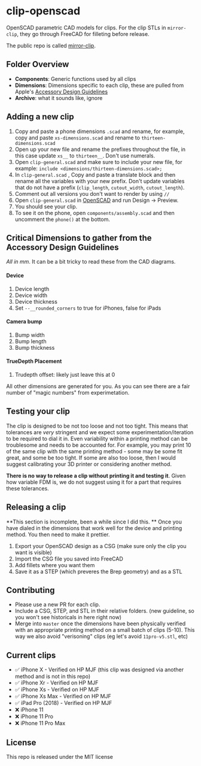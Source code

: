 # clip-openscad
OpenSCAD parametric CAD models for clips. For the clip STLs in `mirror-clip`, they go through FreeCAD for filleting before release.

The public repo is called [mirror-clip](https://github.com/StandardCyborg/mirror-clip/).

## Folder Overview
- **Components**: Generic functions used by all clips
- **Dimensions**: Dimensions specific to each clip, these are pulled from Apple's [Accessory Design Guidelines](https://developer.apple.com/accessories/Accessory-Design-Guidelines.pdf)
- **Archive**: what it sounds like, ignore

## Adding a new clip
1. Copy and paste a phone dimensions `.scad` and rename, for example, copy and paste `xs-dimensions.scad` and rename to `thirteen-dimensions.scad`
2. Open up your new file and rename the prefixes throughout the file, in this case update `xs__` to `thirteen__`. Don't use numerals.
3. Open `clip-general.scad` and make sure to include your new file, for example: `include <dimensions/thirteen-dimensions.scad>;`
4. In `clip-general.scad` , Copy and paste a translate block and then rename all the variables with your new prefix. Don't update variables that do not have a prefix (`clip_length`, `cutout_width`, `cutout_length`).
5. Comment out all versions you don't want to render by using `//`
6. Open `clip-general.scad` in [OpenSCAD](https://www.openscad.org/) and run Design -> Preview.
7. You should see your clip.
8. To see it on the phone, open `components/assembly.scad` and then uncomment the `phone()` at the bottom.

## Critical Dimensions to gather from the Accessory Design Guidelines
*All in mm*. It can be a bit tricky to read these from the CAD diagrams.

#### Device
1. Device length
2. Device width
3. Device thickness
4. Set `--__rounded_corners` to true for iPhones, false for iPads

#### Camera bump
1. Bump width
2. Bump length
3. Bump thickness

#### TrueDepth Placement
1. Trudepth offset: likely just leave this at 0

All other dimensions are generated for you. As you can see there are a fair number of "magic numbers" from experimetation.

## Testing your clip
The clip is designed to be not too loose and not too tight. This means that tolerances are *very* stringent and we expect some experimentation/iteration to be required to dial it in. Even variability within a printing method can be troublesome and needs to be accounted for. For example, you may print 10 of the same clip with the same printing method - some may be some fit great, and some be too tight. If some are also too loose, then I would suggest calibrating your 3D printer or considering another method.

**There is no way to release a clip without printing it and testing it**. Given how variable FDM is, we do not suggest using it for a part that requires these tolerances.

## Releasing a clip
**This section is incomplete, been a while since I did this. **
Once you have dialed in the dimensions that work well for the device and printing method. You then need to make it prettier.
1. Export your OpenSCAD design as a CSG (make sure only the clip you want is visible)
2. Import the CSG file you saved into FreeCAD
3. Add fillets where you want them
4. Save it as a STEP (which preveres the Brep geometry) and as a STL

## Contributing
- Please use a new PR for each clip.
- Include a CSG, STEP, and STL in their relative folders. (new guideline, so you won't see historicals in here right now)
- Merge into `master` once the dimensions have been physically verified with an appropriate printing method on a small batch of clips (5-10). This way we also avoid "verisoning" clips (eg let's avoid `11pro-v5.stl`, etc)

## Current clips
- :white_check_mark: iPhone X - Verified on HP MJF (this clip was designed via another method and is not in this repo)
- :white_check_mark: iPhone Xr - Verified on HP MJF
- :white_check_mark: iPhone Xs - Verified on HP MJF
- :white_check_mark: iPhone Xs Max - Verified on HP MJF
- :white_check_mark: iPad Pro (2018) - Verified on HP MJF
- ❌ iPhone 11
- ❌ iPhone 11 Pro
- ❌ iPhone 11 Pro Max

## License
This repo is released under the MIT license
